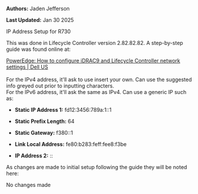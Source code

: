 **Authors:** Jaden Jefferson

**Last Updated:** Jan 30 2025

IP Address Setup for R730

This was done in Lifecycle Controller version 2.82.82.82. A step-by-step
guide was found online at:

[PowerEdge: How to configure iDRAC9 and Lifecycle Controller network
settings \| Dell US\
\
](https://www.dell.com/support/kbdoc/en-us/000177212/dell-poweredge-how-to-configure-the-idrac9-and-the-lifecycle-controller-network-ip?msockid=25ddc8d6d8826e3f296ddb73d9ae6f76)For
the IPv4 address, it'll ask to use insert your own. Can use the
suggested info greyed out prior to inputting characters.\
For the IPv6 address, it'll ask the same as IPv4. Can use a generic IP
such as:

- **Static IP Address 1:** fd12:3456:789a:1::1

- **Static Prefix Length:** 64

- **Static Gateway:** f380::1

- **Link Local Address:** fe80:b283:feff:fee8:f3be

- **IP Address 2:** ::

As changes are made to initial setup following the guide they will be
noted here:

No changes made
